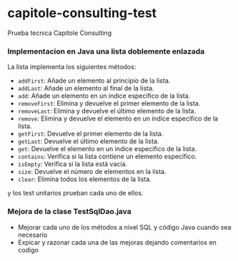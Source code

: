 # capitole-consulting-test
 Prueba tecnica Capitole Consulting


### Implementacion en Java una lista doblemente enlazada

La lista implementa los siguientes métodos:

- `addFirst`: Añade un elemento al principio de la lista.
- `addLast`: Añade un elemento al final de la lista.
- `add`: Añade un elemento en un índice específico de la lista.
- `removeFirst`: Elimina y devuelve el primer elemento de la lista.
- `removeLast`: Elimina y devuelve el último elemento de la lista.
- `remove`: Elimina y devuelve el elemento en un índice específico de la lista.
- `getFirst`: Devuelve el primer elemento de la lista.
- `getLast`: Devuelve el último elemento de la lista.
- `get`: Devuelve el elemento en un índice específico de la lista.
- `contains`: Verifica si la lista contiene un elemento específico.
- `isEmpty`: Verifica si la lista está vacía.
- `size`: Devuelve el número de elementos en la lista.
- `clear`: Elimina todos los elementos de la lista.

y los test unitarios prueban cada uno de ellos.


### Mejora de la clase TestSqlDao.java

* Mejorar cada uno de los métodos a nivel SQL y código Java cuando sea necesario
* Expicar y razonar cada una de las mejoras dejando comentarios en codigo
